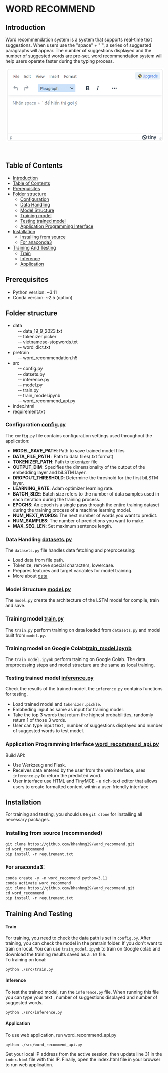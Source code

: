 # WORD RECOMMEND


## Introduction
Word recommendation system is a system that supports real-time text suggestions. When users use the "space" + "`", a series of suggested paragraphs will appear. The number of suggestions displayed and the number of suggested words are pre-set. word recommendation system will help users operate faster during the typing process.<br>

<p align="center">
  <img src='data/web_img.png' width='500'>
</p>
<br>



## Table of Contents
- [Introduction](#introduction)
- [Table of Contents](#table-of-contents)  
- [Prerequisites](#prerequisites)
- [Folder structure](#folder-structure)
  - [Configuration](#configuration-configpy)
  - [Data Handling](#data-handling-datasetspy)
  - [Model Structure](#model-structure-modelpy)
  - [Training model](#training-model-trainpytrain_modelipynb)
  - [Testing trained model](#testing-trained-model-inferencepy)
  - [Application Programming Interface](#application-programming-interface-word_recommend_apipy)
- [Installation](#installation)
  - [Installing from source](#installing-from-source-recommended)
  - [For anaconda3](#for-anaconda3)
- [Training And Testing](#training-and-testing)
  - [Train](#train)
  - [Inference](#inference)
  - [Application](#application)


## Prerequisites
- Python version: ~3.11
- Conda version: ~2.5 (option)


## Folder structure
- data <br>
  &nbsp;&nbsp;&nbsp;&nbsp;-- data_19_9_2023.txt <br>
  &nbsp;&nbsp;&nbsp;&nbsp;-- tokenizer.picker <br>
  &nbsp;&nbsp;&nbsp;&nbsp;-- vietnamese-stopwords.txt <br>
  &nbsp;&nbsp;&nbsp;&nbsp;-- word_dict.txt <br>
- pretrain <br>
  &nbsp;&nbsp;&nbsp;&nbsp;-- word_recommendation.h5 <br>
- src <br>
  &nbsp;&nbsp;&nbsp;&nbsp;-- config.py <br>
  &nbsp;&nbsp;&nbsp;&nbsp;-- datsets.py <br>
  &nbsp;&nbsp;&nbsp;&nbsp;-- inference.py <br>
  &nbsp;&nbsp;&nbsp;&nbsp;-- model.py  <br>
  &nbsp;&nbsp;&nbsp;&nbsp;-- train.py <br>
  &nbsp;&nbsp;&nbsp;&nbsp;-- train_model.ipynb <br>
  &nbsp;&nbsp;&nbsp;&nbsp;-- word_recommend_api.py <br>
- index.html <br>
- requirement.txt <br>



### Configuration [config.py](src/config.py)
The ```config.py``` file contains configuration settings used throughout the application:
- **MODEL_SAVE_PATH**: Path to save trained model files<br>
- **DATA_FILE_PATH** : Path to data files(.txt format)<br>
- **TOKENIZER_PATH**: Path to tokenizer file <br>
- **OUTPUT_DIM**: Specifies the dimensionality of the output of the embedding layer and biLSTM layer.  <br>
- **DROPOUT_THRESHOLD**: Determine the threshold for the first biLSTM layer. <br>
- **LEARNING_RATE**: Adam optimizer learning rate. <br>
- **BATCH_SIZE**: Batch size refers to the number of data samples used in each iteration during the training process.   <br>
- **EPOCHS**: An epoch is a single pass through the entire training dataset during the training process of a machine learning model. <br>
- **NUM_NEXT_WORDS**: The next number of words you want to predict. <br>
- **NUM_SAMPLES**: The number of predictions you want to make. <br>
- **MAX_SEQ_LEN**: Set maximum sentence length. <br>

### Data Handling [datasets.py](src/datasets.py)
The ```datasets.py``` file handles data fetching and preprocessing:
- Load data from file path.
- Tokenize, remove special characters, lowercase.
- Prepares features and target variables for model training.
- More about [data](data/README.md)

### Model Structure [model.py](src/model.py)
The ```model.py``` create the architecture of the LSTM model for compile, train and save.

### Training model [train.py](src/train.py)
The ```train.py``` perform training on data loaded from ```datasets.py``` and model built from ```model.py```.<br>

### Training model on Google Colab[train_model.ipynb](src/train_model.ipynb)
The ```train_model.ipynb``` perform training on Google Colab. The data preprocessing steps and model structure are the same as local training.


### Testing trained model [inference.py](src/inference.py)
Check the results of the trained model, the  ```inference.py``` contains functions for testing.<br>
- Load trained model and ```tokenizer.pickle```.
- Embbeding input as same as input for training model.
- Take the top 3 words that return the highest probabilities, randomly return 1 of those 3 words.
- User can type input text , number of suggestions displayed and number of suggested words to test model.

### Application Programming Interface [word_recommend_api.py](src/word_recommend_api.py)
Build API:
- Use Werkzeug and Flask.
- Receives data entered by the user from the web interface, uses ```inference.py``` to return the predicted word.
- User interface use HTML and TinyMCE - a rich-text editor that allows users to create formatted content within a user-friendly interface


## Installation
For training and testing, you should use ```git clone``` for 
installing all necessary packages.

### Installing from source (recommended)
```
git clone https://github.com/khanhng29/word_recommend.git
cd word_recommend
pip install -r requirement.txt
```

### For anaconda3:
```
conda create -y -n word_recommend python=3.11
conda activate word_recommend
git clone https://github.com/khanhng29/word_recommend.git
cd word_recommend
pip install -r requirement.txt
```
## Training And Testing

#### Train
For training, you need to check the data path is set in ```config.py```. After training, you can check the model in the pretrain folder.
If you don't want to train on local. You can use ```train_model.ipynb``` to train on Google colab and download the training results saved as a ```.h5``` file.<br>
To training on local:
```
python ./src/train.py
```

#### Inference
To test the trained model, run the ```inference.py``` file. When running this file you can type your text , number of suggestions displayed and number of suggested words.
```
python ./src/inference.py
```

#### Application
To use web application, run word_recommend_api.py
```
python ./src/word_recommend_api.py
```
Get your local IP address from the active session, then update line 31 in the ```index.html``` file with this IP. Finally, open the index.html file in your browser to run web application.


  
